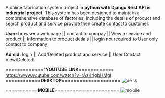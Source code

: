 A online fabrication system project in **python with Django Rest API is industrial project.** This system has been designed to maintain a comprehensive database of factories, including the details of product and search product and service provide then create contact to customer. 

**User:** browser a web page || contact to compay || View a service and product || Information to product detials || login not required to User only contact to company

**Admid:** login || Add/Deleted product and service || User Contact View/Deleted.

============="**YOUTUBE  LINK**============
https://www.youtube.com/watch?v=rAzK4gbHMgI
============**DESKTOP**====================
![desk](https://user-images.githubusercontent.com/85412055/121646447-f77bb080-cab2-11eb-9bb4-f096266b7018.png)

===========**MOBILE**======================
![mobile](https://user-images.githubusercontent.com/85412055/121646472-fea2be80-cab2-11eb-8225-8ead57dbbbfc.png)

